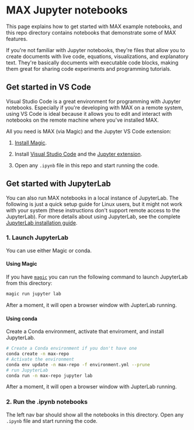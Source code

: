 # MAX Jupyter notebooks

This page explains how to get started with MAX example notebooks, and this
repo directory contains notebooks that demonstrate some of MAX features.

If you're not familiar with Jupyter notebooks, they're files that allow you to
create documents with live code, equations, visualizations, and explanatory
text. They're basically documents with executable code blocks, making them
great for sharing code experiments and programming tutorials.

## Get started in VS Code

Visual Studio Code is a great environment for programming with Jupyter notebooks.
Especially if you're developing with MAX on a remote system, using VS
Code is ideal because it allows you to edit and interact with notebooks on the
remote machine where you've installed MAX.

All you need is MAX (via Magic) and the Jupyter VS Code extension:

1. [Install Magic](https://docs.modular.com/magic).

2. Install [Visual Studio Code](https://code.visualstudio.com/) and the
   [Jupyter extension](https://marketplace.visualstudio.com/items?itemName=ms-toolsai.jupyter).

3. Open any `.ipynb` file in this repo and start running the code.

## Get started with JupyterLab

You can also run MAX notebooks in a local instance of JupyterLab. The following
is just a quick setup guide for Linux users, but it might not work with your
system (these instructions don't support remote access to the JupyterLab). For
more details about using JupyterLab, see the complete [JupyterLab installation
guide](https://jupyterlab.readthedocs.io/en/latest/getting_started/installation.html).

### 1. Launch JupyterLab

You can use either Magic or conda.

#### Using Magic

If you have [`magic`](https://docs.modular.com/magic) you can run the following
command to launch JupyterLab from this directory:

```sh
magic run jupyter lab
```

After a moment, it will open a browser window with JupterLab running.

#### Using conda

Create a Conda environment, activate that enviroment, and install JupyterLab.

``` sh
# Create a Conda environment if you don't have one
conda create -n max-repo
# Activate the environment
conda env update -n max-repo -f environment.yml --prune
# run JupyterLab
conda run -n max-repo jupyter lab
```

After a moment, it will open a browser window with JupterLab running.

### 2. Run the .ipynb notebooks

The left nav bar should show all the notebooks in this directory.
Open any `.ipynb` file and start running the code.
